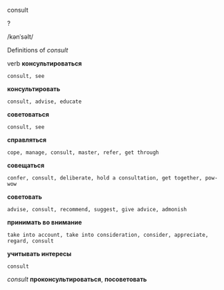 consult

?

/kənˈsəlt/

Definitions of _consult_

verb
**консультироваться**

    consult, see
**консультировать**

    consult, advise, educate
**советоваться**

    consult, see
**справляться**

    cope, manage, consult, master, refer, get through
**совещаться**

    confer, consult, deliberate, hold a consultation, get together, pow-wow
**советовать**

    advise, consult, recommend, suggest, give advice, admonish
**принимать во внимание**

    take into account, take into consideration, consider, appreciate, regard, consult
**учитывать интересы**

    consult

_consult_
**проконсультироваться**, **посоветовать**